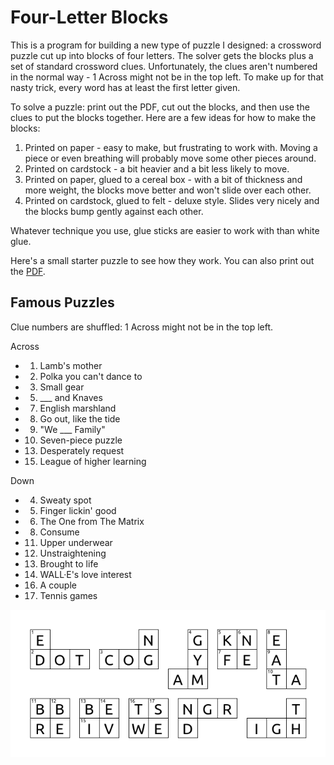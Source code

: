 # Four-Letter Blocks

[starter]: docs/images/starter.png
[PDF]: docs/images/starter.pdf

This is a program for building a new type of puzzle I designed: a crossword
puzzle cut up into blocks of four letters. The solver gets the blocks plus a
set of standard crossword clues. Unfortunately, the clues aren't numbered in
the normal way - 1 Across might not be in the top left. To make up for that
nasty trick, every word has at least the first letter given.

To solve a puzzle: print out the PDF, cut out the blocks, and then use the clues
to put the blocks together. Here are a few ideas for how to make the blocks:
1. Printed on paper - easy to make, but frustrating to work with. Moving a piece
   or even breathing will probably move some other pieces around.
2. Printed on cardstock - a bit heavier and a bit less likely to move.
3. Printed on paper, glued to a cereal box - with a bit of thickness and more
   weight, the blocks move better and won't slide over each other.
4. Printed on cardstock, glued to felt - deluxe style. Slides very nicely and
   the blocks bump gently against each other.

Whatever technique you use, glue sticks are easier to work with than white glue.

Here's a small starter puzzle to see how they work. You can also print out the
[PDF].

## Famous Puzzles
Clue numbers are shuffled: 1 Across might not be in the top left.

Across
* 1. Lamb's mother
* 2. Polka you can't dance to
* 3. Small gear
* 5. ___ and Knaves
* 7. English marshland
* 8. Go out, like the tide
* 9. "We ___ Family"
* 10. Seven-piece puzzle
* 13. Desperately request
* 15. League of higher learning

Down
* 4. Sweaty spot
* 5. Finger lickin' good
* 6. The One from The Matrix
* 8. Consume
* 11. Upper underwear
* 12. Unstraightening
* 13. Brought to life
* 14. WALL·E's love interest
* 16. A couple
* 17. Tennis games

[![starter]][starter]
